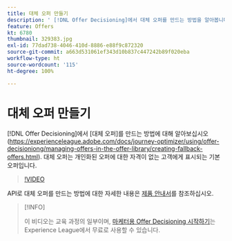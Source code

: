 ```yaml
---
title: 대체 오퍼 만들기
description: ' [!DNL Offer Decisioning]에서 대체 오퍼를 만드는 방법을 알아봅니다. 대체 오퍼에는 관련 고객에게만 표시되는 데 도움이 되는 자격 규칙이 있습니다.'
feature: Offers
kt: 6780
thumbnail: 329383.jpg
exl-id: 77dad738-4046-410d-8886-e88f9c872320
source-git-commit: a663d531061ef343d10b837c447242b89f020eba
workflow-type: ht
source-wordcount: '115'
ht-degree: 100%

---
```


# 대체 오퍼 만들기

[!DNL Offer Decisioning]에서 [대체 오퍼]를 만드는 방법에 대해 알아보십시오(https://experienceleague.adobe.com/docs/journey-optimizer/using/offer-decisioniong/managing-offers-in-the-offer-library/creating-fallback-offers.html). 대체 오퍼는 개인화된 오퍼에 대한 자격이 없는 고객에게 표시되는 기본 오퍼입니다.

>[!VIDEO](https://video.tv.adobe.com/v/329383?quality=12&learn=on)

API로 대체 오퍼를 만드는 방법에 대한 자세한 내용은 [제품 안내서](https://experienceleague.adobe.com/docs/journey-optimizer/using/offer-decisioniong/api-reference/offers-api/fallback-offers/create.html?lang=ko)를 참조하십시오.

>[!INFO]
>
> 이 비디오는 교육 과정의 일부이며, [마케터용 Offer Decisioning 시작하기](https://experienceleague.adobe.com/?recommended=ExperiencePlatform-U-1-2020.1.offerdecisioning)는 Experience League에서 무료로 사용할 수 있습니다.
